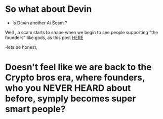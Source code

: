 # So what about Devin

- Is Devin another Ai Scam ?

Well , a scam starts to shape when we begin to see people supporting "the founders" like gods, as this post [HERE](https://www.reddit.com/r/cscareerquestions/comments/1bfkbkf/devin_or_cognition_ai_are_not_scam_lol/)

-lets be honest,

# Doesn't feel like we are back to the Crypto bros era, where founders, who you NEVER HEARD about before, symply becomes super smart people?
